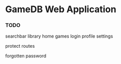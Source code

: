 # GameDB Web Application

### TODO

searchbar
library
home
games
login
profile
settings

protect routes

forgotten password


<!-- Welcome to the GameDB Web Application GitHub repository! This is an ongoing project aimed at providing gamers with a powerful tool to track the games they play, own, and want. As an enthusiast of MongoDB, NestJS, and Angular, you'll find this repository a perfect fit for your development needs.

## Features (Work in Progress)
While the project is still under development, here are some exciting features that i want to build:

Game Tracking: Users will be able to keep a comprehensive record of the games they have played, including details such as title, genre, platform, release date, and progress status. This feature will allow users to monitor their gaming achievements and maintain a sense of accomplishment.

Game Library Management: The application will offer users the ability to create and manage a personalized game library. Users can add their owned games, including information such as physical or digital copies, purchase date, and rating. This feature will help users keep their game collection organized and easily accessible.

Wishlist Management: Users can create a wishlist of games they desire to play in the future. They will be able to add games, specify priority levels, and even add notes or reviews about their desired titles. This feature will allow users to keep track of their gaming goals and plan their future gaming experiences.

User Authentication and Authorization: Implementing user authentication and authorization features will ensure secure access to the application. Users will have their personalized accounts and the ability to manage their game-related data securely.

Interactive User Interface: The application's user interface will be built using Angular, providing a seamless and intuitive experience. The responsive design will ensure optimal usability across different devices and screen sizes.

## Technology Stack
The GameDB Web Application utilizes a powerful stack of technologies:

Front-end: Angular
Back-end: NestJS (Node.js)
Database: MongoDB
The combination of Angular and NestJS will enable a seamless development experience, leveraging the power of TypeScript throughout the application. MongoDB, a flexible and scalable NoSQL database, will handle the storage of game-related data.

## Contributions
Contributions to this project are highly encouraged and appreciated. Whether you are interested in fixing bugs, implementing new features, or enhancing the user interface, your contributions will play a vital role in shaping the GameDB Web Application. Please refer to the contribution guidelines in this repository to understand how you can get involved.

Installation and Usage
Once the initial development stage is complete, comprehensive installation and usage instructions will be provided in the project's documentation. This will guide you through setting up the development environment, installing dependencies, and running the application locally.

## License
The GameDB Web Application is released under the MIT License. You are free to use, modify, and distribute this software as per the terms and conditions specified in the license.

Thank you for your interest in the GameDB Web Application! Together, let's build a fantastic platform for tracking and managing our gaming adventures. -->